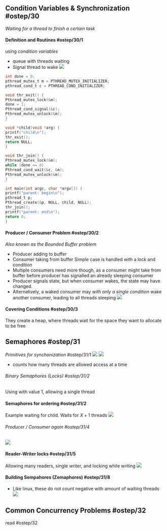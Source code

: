 ## Condition Variables & Synchronization #ostep/30 
*Waiting for a thread to finish a certain task*
#### Definition and Routines #ostep/30/1
using *condition variables*
- queue with threads waiting
- Signal thread to wake
![](Pasted%20image%2020240430200944.png)
```c
int done = 0;
pthread_mutex_t m = PTHREAD_MUTEX_INITIALIZER;
pthread_cond_t c = PTHREAD_COND_INITIALIZER;

void thr_exit() {
Pthread_mutex_lock(&m);
done = 1;
Pthread_cond_signal(&c);
Pthread_mutex_unlock(&m);
}

void *child(void *arg) {
printf("child\n");
thr_exit();
return NULL;
}

void thr_join() {
Pthread_mutex_lock(&m);
while (done == 0)
Pthread_cond_wait(&c, &m);
Pthread_mutex_unlock(&m);
}

int main(int argc, char *argv[]) {
printf("parent: begin\n");
pthread_t p;
Pthread_create(&p, NULL, child, NULL);
thr_join();
printf("parent: end\n");
return 0;
}
```
#### Producer / Consumer Problem #ostep/30/2
*Also known as the Bounded Buffer problem*
- Producer adding to buffer
- Consumer taking from buffer
Simple case is handled with a lock and condition
- Multiple consumers need more though, as a consumer might take from buffer before producer has signalled an already sleeping consumer
- Producer signals state, but when consumer wakes, the state may have changed.
- Alternatively, a waked consumer may *with only a single condition* wake another consumer, leading to all threads sleeping
![](Pasted%20image%2020240430202836.png)
#### Covering Conditions #ostep/30/3
They create a heap, where threads wait for the space they want to allocate to be free

## Semaphores #ostep/31 
*Primitives for synchonization* #ostep/31/1
![](Pasted%20image%2020240430203723.png)
![](Pasted%20image%2020240430203730.png)
- counts how many threads are allowed access at a time
###### Binary Semaphores (Locks) #ostep/31/2
Using with value 1, allowing a single thread

#### Semaphores for ordering #ostep/31/2
Example waiting for child. Waits for $X+1$ threads
![](Pasted%20image%2020240430204251.png)

###### Producer / Consumer again #ostep/31/4
![](Pasted%20image%2020240430204921.png)
#### Reader-Writer locks #ostep/31/5
Allowing many readers, single writer, and locking while writing
![](Pasted%20image%2020240430205340.png)
#### Building Sempahores (Zemaphores) #ostep/31/8
- Like linux, these do not count negative with amount of waiting threads
![](Pasted%20image%2020240430205809.png)
## Common Concurrency Problems #ostep/32
read #ostep/32
